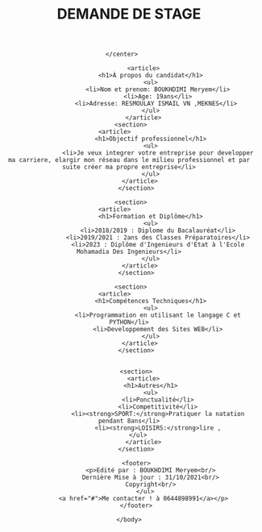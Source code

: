 <!DOCTYPE html>
<html>
    <head>
        <title>CV de Meryem Boukhdimi</title>
    </head>
    <center>
    <body>
        <header>
            <h1>DEMANDE DE STAGE</h1>
        </header>
        
    </center>    
       
            <article>
                <h1>À propos du candidat</h1>
                <ul>
				    <li>Nom et prenom: BOUKHDIMI Meryem</li>
				    <li>Age: 19ans</li>
				    <li>Adresse: RESMOULAY ISMAIL VN ,MEKNES</li> 
				</ul>
            </article>
		<section>	
            <article>                
                <h1>Objectif professionnel</h1>
                <ul>
				    <li>Je veux integrer votre entreprise pour developper ma carriere, elargir mon réseau dans le milieu professionnel et par suite créer ma propre entreprise</li>
				</ul>
            </article>	
	    </section>
		
		<section>	
            <article>                
                <h1>Formation et Diplôme</h1>
                <ul>
				    <li>2018/2019 : Diplome du Bacalauréat</li>
					<li>2019/2021 : 2ans des Classes Préparatoires</li>
					<li>2023 : Diplôme d'Ingenieurs d'Etat à l'Ecole Mohamadia Des Ingenieurs</li>
				</ul>
            </article>	
	    </section>
		
		<section>	
            <article>                
                <h1>Compétences Techniques</h1>
                <ul>
				    <li>Programmation en utilisant le langage C et PYTHON</li>
					<li>Developpement des Sites WEB</li>
				</ul>
            </article>	
	    </section>
		 
		
	    <section>
			<article>
			    <h1>Autres</h1>
				<ul>
				    <li>Ponctualité</li>
					<li>Competitivité</li>
					<li><strong>SPORT:</strong>Pratiquer la natation pendant 8ans</li>
					<li><strong>LOISIRS:</strong>lire ,
				</ul>		
			</article>
        </section>
		
        <footer>
			    <p>Edité par : BOUKHDIMI Meryem<br/>
				Dernière Mise à jour : 31/10/2021<br/>
				Copyright<br/>
             </ul>
            <a href="#">Me contacter ! à 0644898991</a></p>
        </footer>
        
    </body>
</html>

